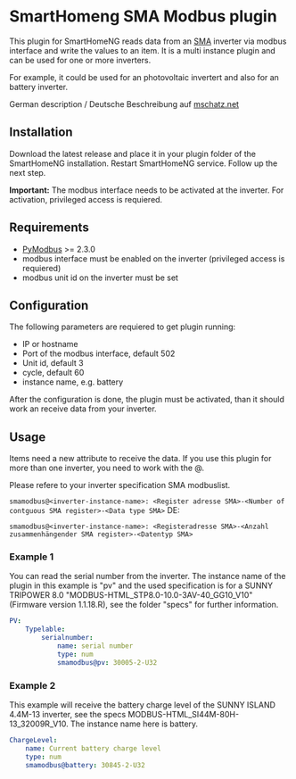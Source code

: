 # SmartHomeng SMA Modbus plugin
This plugin for SmartHomeNG reads data from an [SMA](https://www.sma.de) inverter via modbus interface and write the values to an item.
It is a multi instance plugin and can be used for one or more inverters.

For example, it could be used for an photovoltaic invertert and also for an battery inverter.

German description / Deutsche Beschreibung auf [mschatz.net](https://www.mschatz.net/smarthome/shng/smamodbus)

## Installation
Download the latest release and place it in your plugin folder of the SmartHomeNG installation. Restart SmartHomeNG service.
Follow up the next step.

**Important:**
The modbus interface needs to be activated at the inverter. For activation, privileged access is requiered.

## Requirements
- [PyModbus](https://pymodbus.readthedocs.io/en/latest/readme.html) >= 2.3.0
- modbus interface must be enabled on the inverter (privileged access is requiered)
- modbus unit id on the inverter must be set

## Configuration
The following parameters are requiered to get plugin running:
* IP or hostname
* Port of the modbus interface, default 502
* Unit id, default 3
* cycle, default 60
* instance name, e.g. battery 

After the configuration is done, the plugin must be activated, than it should work an receive data from your inverter.

## Usage

Items need a new attribute to receive the data.
If you use this plugin for more than one inverter, you need to work with the @.

Please refere to your inverter specification SMA modbuslist.

```smamodbus@<inverter-instance-name>: <Register adresse SMA>-<Number of contguous SMA register>-<Data type SMA>```
DE: 

```smamodbus@<inverter-instance-name>: <Registeradresse SMA>-<Anzahl zusammenhängender SMA register>-<Datentyp SMA>```

### Example 1

You can read the serial number from the inverter.
The instance name of the plugin in this example is "pv" and the used specification is for a SUNNY TRIPOWER 8.0 "MODBUS-HTML_STP8.0-10.0-3AV-40_GG10_V10" (Firmware version 1.1.18.R), see the folder "specs" for further information.

```yaml
PV:
    Typelable:
        serialnumber:
            name: serial number
            type: num
            smamodbus@pv: 30005-2-U32
```

### Example 2

This example will receive the battery charge level of the SUNNY ISLAND 4.4M-13 inverter, see the specs MODBUS-HTML_SI44M-80H-13_32009R_V10.
The instance name here is battery.

```yaml
ChargeLevel:
    name: Current battery charge level
    type: num
    smamodbus@battery: 30845-2-U32
```

